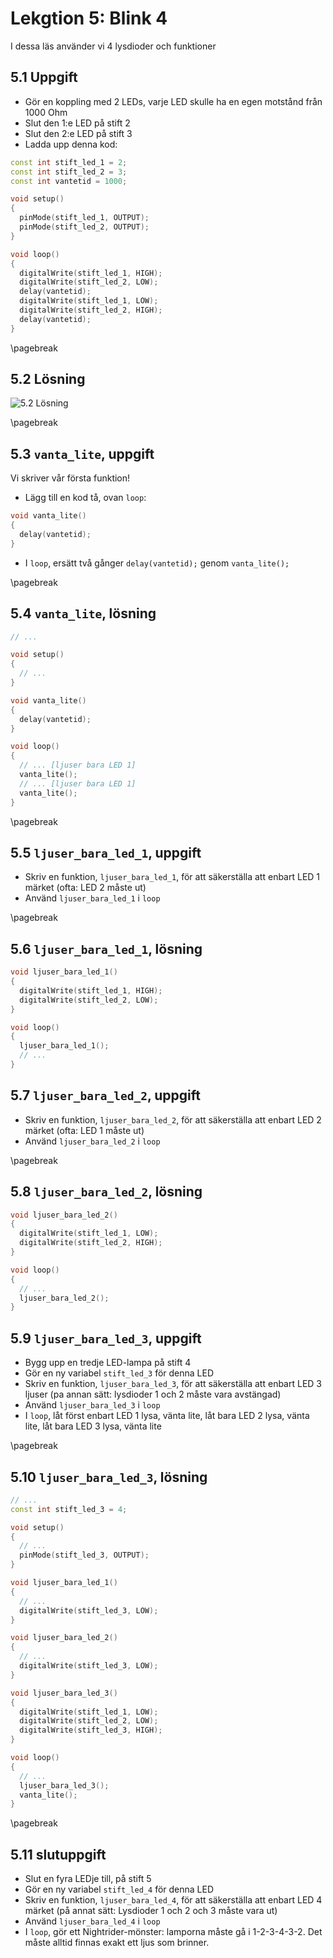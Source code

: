 # Lekgtion 5: Blink 4

I dessa läs använder vi 4 lysdioder och funktioner

## 5.1 Uppgift

* Gör en koppling med 2 LEDs, varje LED skulle ha en egen motstånd från 1000 Ohm
* Slut den 1:e LED på stift 2
* Slut den 2:e LED på stift 3
* Ladda upp denna kod:

```c++
const int stift_led_1 = 2;
const int stift_led_2 = 3;
const int vantetid = 1000;

void setup()
{
  pinMode(stift_led_1, OUTPUT);
  pinMode(stift_led_2, OUTPUT);
}

void loop()
{
  digitalWrite(stift_led_1, HIGH);
  digitalWrite(stift_led_2, LOW);
  delay(vantetid);
  digitalWrite(stift_led_1, LOW);
  digitalWrite(stift_led_2, HIGH);
  delay(vantetid);
}
```

\pagebreak

## 5.2 Lösning

![5.2 Lösning](5_2.png)

\pagebreak

## 5.3 `vanta_lite`, uppgift

Vi skriver vår första funktion!

* Lägg till en kod tå, ovan `loop`:

```c++
void vanta_lite()
{
  delay(vantetid);
}
```

* I `loop`, ersätt två gånger `delay(vantetid);` genom `vanta_lite();`

\pagebreak

## 5.4 `vanta_lite`, lösning

```c++
// ...

void setup()
{
  // ...
}

void vanta_lite()
{
  delay(vantetid);
}

void loop()
{
  // ... [ljuser bara LED 1]
  vanta_lite();
  // ... [ljuser bara LED 1]
  vanta_lite();
}
```

\pagebreak

## 5.5 `ljuser_bara_led_1`, uppgift

* Skriv en funktion, `ljuser_bara_led_1`,
   för att säkerställa att enbart LED 1 märket (ofta:
   LED 2 måste ut)
* Använd `ljuser_bara_led_1` i `loop`

\pagebreak

## 5.6 `ljuser_bara_led_1`, lösning

```c++
void ljuser_bara_led_1()
{
  digitalWrite(stift_led_1, HIGH);
  digitalWrite(stift_led_2, LOW);
}

void loop()
{
  ljuser_bara_led_1();
  // ...
}
```

## 5.7 `ljuser_bara_led_2`, uppgift

* Skriv en funktion, `ljuser_bara_led_2`,
   för att säkerställa att enbart LED 2 märket (ofta:
   LED 1 måste ut)
* Använd `ljuser_bara_led_2` i `loop`

\pagebreak

## 5.8 `ljuser_bara_led_2`, lösning

```c++
void ljuser_bara_led_2()
{
  digitalWrite(stift_led_1, LOW);
  digitalWrite(stift_led_2, HIGH);
}

void loop()
{
  // ...
  ljuser_bara_led_2();
}
```

## 5.9 `ljuser_bara_led_3`, uppgift

* Bygg upp en tredje LED-lampa på stift 4
* Gör en ny variabel `stift_led_3` för denna LED
* Skriv en funktion, `ljuser_bara_led_3`,
   för att säkerställa att enbart LED 3 ljuser (pa annan sätt:
   lysdioder 1 och 2 måste vara avstängad)
* Använd `ljuser_bara_led_3` i `loop`
* I `loop`, låt först enbart LED 1 lysa, vänta lite,
   låt bara LED 2 lysa, vänta lite,
   låt bara LED 3 lysa, vänta lite

\pagebreak

## 5.10 `ljuser_bara_led_3`, lösning

```c++
// ...
const int stift_led_3 = 4;

void setup()
{
  // ...
  pinMode(stift_led_3, OUTPUT);
}

void ljuser_bara_led_1()
{
  // ...
  digitalWrite(stift_led_3, LOW);
}

void ljuser_bara_led_2()
{
  // ...
  digitalWrite(stift_led_3, LOW);
}

void ljuser_bara_led_3()
{
  digitalWrite(stift_led_1, LOW);
  digitalWrite(stift_led_2, LOW);
  digitalWrite(stift_led_3, HIGH);
}

void loop()
{
  // ...
  ljuser_bara_led_3();
  vanta_lite();
}
```

\pagebreak


## 5.11 slutuppgift

* Slut en fyra LEDje till, på stift 5
* Gör en ny variabel `stift_led_4` för denna LED
* Skriv en funktion, `ljuser_bara_led_4`,
   för att säkerställa att enbart LED 4 märket (på annat sätt:
   Lysdioder 1 och 2 och 3 måste vara ut)
* Använd `ljuser_bara_led_4` i `loop`
* I `loop`, gör ett Nightrider-mönster:
   lamporna måste gå i 1-2-3-4-3-2.
   Det måste alltid finnas exakt ett ljus som brinner.

